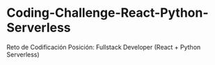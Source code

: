 # Coding-Challenge-React-Python-Serverless
Reto de Codificación Posición: Fullstack Developer (React + Python Serverless)

